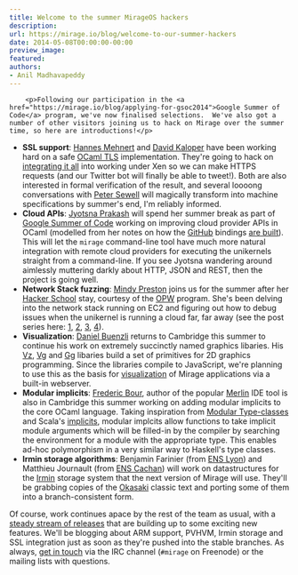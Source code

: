 ```yaml
---
title: Welcome to the summer MirageOS hackers
description:
url: https://mirage.io/blog/welcome-to-our-summer-hackers
date: 2014-05-08T00:00:00-00:00
preview_image:
featured:
authors:
- Anil Madhavapeddy
---
```



        <p>Following our participation in the <a href="https://mirage.io/blog/applying-for-gsoc2014">Google Summer of Code</a> program, we've now finalised selections.  We've also got a number of other visitors joining us to hack on Mirage over the summer time, so here are introductions!</p>
<ul>
<li><strong>SSL support</strong>: <a href="https://github.com/hannesm">Hannes Mehnert</a> and <a href="https://github.com/pqwy">David Kaloper</a> have been working hard on a safe <a href="https://github.com/mirleft/ocaml-tls">OCaml TLS</a> implementation. They're going to hack on <a href="https://github.com/mirage/mirage/issues/242">integrating it all</a> into working under Xen so we can make HTTPS requests (and our Twitter bot will finally be able to tweet!).  Both are also interested in formal verification of the result, and several loooong conversations with <a href="http://www.cl.cam.ac.uk/~pes20/">Peter Sewell</a> will magically transform into machine specifications by summer's end, I'm reliably informed.
</li>
<li><strong>Cloud APIs</strong>: <a href="http://1000hippos.wordpress.com/">Jyotsna Prakash</a> will spend her summer break as part of <a href="http://www.google-melange.com/gsoc/org2/google/gsoc2014/xen_project">Google Summer of Code</a> working on improving cloud provider APIs in OCaml (modelled from her notes on how the <a href="https://github.com/avsm/ocaml-github">GitHub</a> bindings <a href="http://1000hippos.wordpress.com/2014/04/24/ocaml-github/">are built</a>).  This will let the <code>mirage</code> command-line tool have much more natural integration with remote cloud providers for executing the unikernels straight from a command-line.  If you see Jyotsna wandering around aimlessly muttering darkly about HTTP, JSON and REST, then the project is going well.
</li>
<li><strong>Network Stack fuzzing</strong>: <a href="http://www.somerandomidiot.com/ - [1 Client error: Timeout was reached]">Mindy Preston</a> joins us for the summer after her <a href="https://www.hackerschool.com/">Hacker School</a> stay, courtesy of the <a href="https://opw.gnome.org">OPW</a> program.  She's been delving into the network stack running on EC2 and figuring out how to debug issues when the unikernel is running a cloud far, far away (see the post series here: <a href="http://www.somerandomidiot.com/blog/2014/03/14/its-a-mirage/ - [1 Client error: Timeout was reached]">1</a>, <a href="http://www.somerandomidiot.com/blog/2014/03/24/advancing-toward-the-mirage/ - [1 Client error: Timeout was reached]">2</a>, <a href="http://www.somerandomidiot.com/blog/2014/04/02/tying-the-knot/ - [1 Client error: Timeout was reached]">3</a>, <a href="http://www.somerandomidiot.com/blog/2014/03/24/arriving-at-the-mirage/ - [1 Client error: Timeout was reached]">4</a>).
</li>
<li><strong>Visualization</strong>: <a href="http://erratique.ch/contact.en">Daniel Buenzli</a> returns to Cambridge this summer to continue his work on extremely succinctly named graphics libaries.  His <a href="https://github.com/dbuenzli/vz">Vz</a>, <a href="https://github.com/dbuenzli/vg">Vg</a> and <a href="https://github.com/dbuenzli/gg">Gg</a> libaries build a set of primitives for 2D graphics programming.  Since the libraries compile to JavaScript, we're planning to use this as the basis for <a href="http://erratique.ch/software/vg/demos/rhtmlc">visualization</a> of Mirage applications via a built-in webserver.
</li>
<li><strong>Modular implicits</strong>: <a href="https://github.com/def-lkb - [404 Not Found]">Frederic Bour</a>, author of the popular <a href="https://github.com/the-lambda-church/merlin">Merlin</a> IDE tool is also in Cambridge this summer working on adding modular implicits to the core OCaml language. Taking inspiration from <a href="http://www.mpi-sws.org/~dreyer/papers/mtc/main-long.pdf - [1 Client error: Couldn't resolve host name]">Modular Type-classes</a> and Scala's <a href="http://twitter.github.io/scala_school/advanced-types.html">implicits</a>,  modular implcits allow functions to take implicit module arguments which will be filled-in by the compiler by searching the environment for a module with the appropriate type. This enables ad-hoc polymorphism in a very similar way to Haskell's type classes.
</li>
<li><strong>Irmin storage algorithms</strong>: Benjamin Farinier (from <a href="http://www.ens-lyon.eu/">ENS Lyon</a>) and Matthieu Journault (from <a href="http://www.ens-cachan.fr/">ENS Cachan</a>) will work on datastructures for the <a href="https://github.com/mirage/irmin/wiki/Getting-Started">Irmin</a> storage system that the next version of Mirage will use.  They'll be grabbing copies of the <a href="http://www.amazon.co.uk/Purely-Functional-Structures-Chris-Okasaki/dp/0521663504">Okasaki</a> classic text and porting some of them into a branch-consistent form.
</li>
</ul>
<p>Of course, work continues apace by the rest of the team as usual, with a <a href="https://mirage.io/releases - [404 Not Found]">steady stream of releases</a> that are building up to some exciting new features.  We'll be blogging about ARM support, PVHVM, Irmin storage and SSL integration just as soon as they're pushed into the stable branches.  As always, <a href="https://mirage.io/community/">get in touch</a> via the IRC channel (<code>#mirage</code> on Freenode) or the mailing lists with questions.</p>

      
